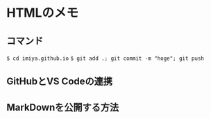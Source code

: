 # HTMLのメモ

## コマンド
`$ cd imiya.github.io`
`$ git add .; git commit -m "hoge"; git push`

## GitHubとVS Codeの連携

## MarkDownを公開する方法
